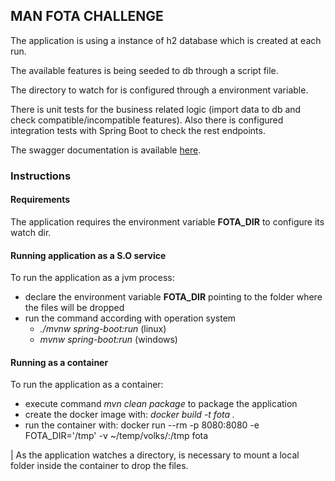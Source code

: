 ## MAN FOTA CHALLENGE

The application is using a instance of h2 database which is created at each run.

The available features is being seeded to db through a script file.

The directory to watch for is configured through a environment variable.

There is unit tests for the business related logic (import data to db and check compatible/incompatible features). 
Also there is configured integration tests with Spring Boot to check the rest endpoints.

The swagger documentation is available [here](http://localhost:8080/swagger-ui.html).

### Instructions
#### Requirements
The application requires the environment variable **FOTA_DIR** to configure its watch dir.

#### Running application as a S.O service
To run the application as a jvm process:
- declare the environment variable **FOTA_DIR** pointing to the folder where the files will be dropped
- run the command according with operation system
    - *./mvnw spring-boot:run*  (linux)
    - *mvnw spring-boot:run*  (windows)

#### Running as a container
To run the application as a container:
- execute command *mvn clean package* to package the application
- create the docker image with: *docker build -t fota .*
- run the container with: docker run --rm -p 8080:8080 -e FOTA_DIR='/tmp' -v ~/temp/volks/:/tmp fota

|  As the application watches a directory, is necessary to mount a local folder inside the container to drop the files.


